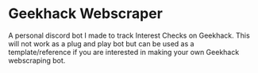 # Geekhack Webscraper
 A personal discord bot I made to track Interest Checks on Geekhack. This will not work as a plug and play bot but can be used as a template/reference if you are interested in making your own Geekhack webscraping bot. 
